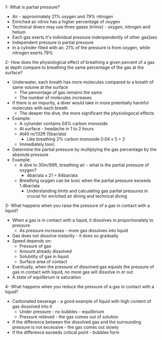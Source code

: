 1- What is partial pressure?

- Air - approximately 21% oxygen and 79% nitrogen
- Enriched air nitrox has a higher percentage of oxygen
- Technical divers may use three gases (trimix) - oxygen, nitrogen and helium
- Each gas exerts it's individual pressure indenpendently of other gas]ses
- Independent pressure is partial pressure
- In a cylinder filled with air, 21% of the pressure is from oxygen, while nitrogen exerts 79%

2- How does the physiological effect of breathing a given percent of a gas at depth compare to breathing the same percentage of the gas at the surface?

- Underwater, each breath has more molecules compared to a breath of same volume at the surface
    - The percentage of gas remains the same
    - The number of molecules increases
- If there is an impurity, a diver would take in more potentially harmful molecules with each breath
    - The deeper the dive, the more significant the physiologocal effects
- Example:
    - A cyliunder contains 04% carbon monoxide
    - At surface - headache in 1 to 2 hours
    - At40 m/132ft (5bar/ata)
        - Like breathing 2% carbon monoxide
            0.04 x 5 = 2
    - Immediately toxic
- Determine the partial pressure by multiplying the gas percentage by the absolute pressure
- Example:
    - A dive to 30m/99ft, breathing air - what is the partial pressure of oxygen?
        - 4bar/ata x 21 = 84bar/ata
    - Breathing oxygen can be toxic when the partial pressure exceeds 1.4bar/ata
        - Understanding limits and calculating gas partial pressures in crucial for enriched air diving and technical diving

3- What happens when you raise the pressure of a gas in contact with a liquid?

- When a gas is in contact with a liquid, it dissolves in proportionately to pressure
    - As pressure increases - more gas dissolves into liquid
- Gas does not dissolve instantly - it does so gradually
- Speed depends on:
    - Pressure of gas
    - Amount already dissolved
    - Solubility of gas in liquid
    - Surface area of contact
- Eventually, when the pressure of dissolved gas equials the pressure of gas in contact with liquid, no more gas will dissolve in or out
- A state of equilibrium is saturation

4- What happens when you reduce the pressure of a gas in contact with a liquid?

- Carbonated beverage - a good example of liquid with high content of gas dissolved into it
    - Under pressure - no bubbles - equilibrium
    - Pressure relieved - the gas comes out of solution
- If the difference between the dissolved gas and the surrounding pressure is not excessive - the gas comes out slowly
- If the difference exceeds critical point - bubbles form 

